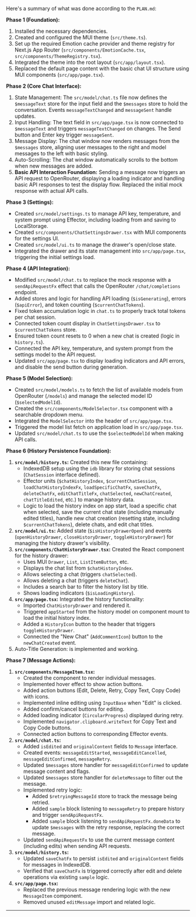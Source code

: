 Here's a summary of what was done according to the `PLAN.md`:

**Phase 1 (Foundation):**

1.  Installed the necessary dependencies.
2.  Created and configured the MUI theme (`src/theme.ts`).
3.  Set up the required Emotion cache provider and theme registry for Next.js App Router (`src/components/EmotionCache.tsx`, `src/components/ThemeRegistry.tsx`).
4.  Integrated the theme into the root layout (`src/app/layout.tsx`).
5.  Replaced the default page content with the basic chat UI structure using MUI components (`src/app/page.tsx`).

**Phase 2 (Core Chat Interface):**

1.  State Management: The `src/model/chat.ts` file now defines the `$messageText` store for the input field and the `$messages` store to hold the conversation. Events `messageTextChanged` and `messageSent` handle updates.
2.  Input Handling: The text field in `src/app/page.tsx` is now connected to `$messageText` and triggers `messageTextChanged` on changes. The Send button and Enter key trigger `messageSent`.
3.  Message Display: The chat window now renders messages from the `$messages` store, aligning user messages to the right and model messages to the left with basic styling.
4.  Auto-Scrolling: The chat window automatically scrolls to the bottom when new messages are added.
5.  **Basic API Interaction Foundation:** Sending a message now triggers an API request to OpenRouter, displaying a loading indicator and handling basic API responses to test the display flow. Replaced the initial mock response with actual API calls.

**Phase 3 (Settings):**

- Created `src/model/settings.ts` to manage API key, temperature, and system prompt using Effector, including loading from and saving to LocalStorage.
- Created `src/components/ChatSettingsDrawer.tsx` with MUI components for the settings UI.
- Created `src/model/ui.ts` to manage the drawer's open/close state.
- Integrated the drawer and its state management into `src/app/page.tsx`, triggering the initial settings load.

**Phase 4 (API Integration):**

- Modified `src/model/chat.ts` to replace the mock response with a `sendApiRequestFx` effect that calls the OpenRouter `/chat/completions` endpoint.
- Added stores and logic for handling API loading (`$isGenerating`), errors (`$apiError`), and token counting (`$currentChatTokens`).
- Fixed token accumulation logic in `chat.ts` to properly track total tokens per chat session.
- Connected token count display in `ChatSettingsDrawer.tsx` to `$currentChatTokens` store.
- Ensured token count resets to 0 when a new chat is created (logic in `history.ts`).
- Connected the API key, temperature, and system prompt from the settings model to the API request.
- Updated `src/app/page.tsx` to display loading indicators and API errors, and disable the send button during generation.

**Phase 5 (Model Selection):**

- Created `src/model/models.ts` to fetch the list of available models from OpenRouter (`/models`) and manage the selected model ID (`$selectedModelId`).
- Created the `src/components/ModelSelector.tsx` component with a searchable dropdown menu.
- Integrated the `ModelSelector` into the header of `src/app/page.tsx`.
- Triggered the model list fetch on application load in `src/app/page.tsx`.
- Updated `src/model/chat.ts` to use the `$selectedModelId` when making API calls.

**Phase 6 (History Persistence Foundation):**

1.  **`src/model/history.ts`:** Created this new file containing:
    - IndexedDB setup using the `idb` library for storing chat sessions (`ChatSession` interface defined).
    - Effector units (`$chatHistoryIndex`, `$currentChatSession`, `loadChatHistoryIndexFx`, `loadSpecificChatFx`, `saveChatFx`, `deleteChatFx`, `editChatTitleFx`, `chatSelected`, `newChatCreated`, `chatTitleEdited`, etc.) to manage history data.
    - Logic to load the history index on app start, load a specific chat when selected, save the current chat state (including manually edited titles), handle new chat creation (resetting state, including `$currentChatTokens`), delete chats, and edit chat titles.
2.  **`src/model/ui.ts`:** Added state (`$isHistoryDrawerOpen`) and events (`openHistoryDrawer`, `closeHistoryDrawer`, `toggleHistoryDrawer`) for managing the history drawer's visibility.
3.  **`src/components/ChatHistoryDrawer.tsx`:** Created the React component for the history drawer:
    - Uses MUI `Drawer`, `List`, `ListItemButton`, etc.
    - Displays the chat list from `$chatHistoryIndex`.
    - Allows selecting a chat (triggers `chatSelected`).
    - Allows deleting a chat (triggers `deleteChat`).
    - Includes a search bar to filter the history list by title.
    - Shows loading indicators (`$isLoadingHistory`).
4.  **`src/app/page.tsx`:** Integrated the history functionality:
    - Imported `ChatHistoryDrawer` and rendered it.
    - Triggered `appStarted` from the history model on component mount to load the initial history index.
    - Added a `HistoryIcon` button to the header that triggers `toggleHistoryDrawer`.
    - Connected the "New Chat" (`AddCommentIcon`) button to the `newChatCreated` event.
5.  Auto-Title Generation: is implemented and working.

**Phase 7 (Message Actions):**

1.  **`src/components/MessageItem.tsx`:**
    - Created the component to render individual messages.
    - Implemented hover effect to show action buttons.
    - Added action buttons (Edit, Delete, Retry, Copy Text, Copy Code) with icons.
    - Implemented inline editing using `InputBase` when "Edit" is clicked.
    - Added confirm/cancel buttons for editing.
    - Added loading indicator (`CircularProgress`) displayed during retry.
    - Implemented `navigator.clipboard.writeText` for Copy Text and Copy Code buttons.
    - Connected action buttons to corresponding Effector events.
2.  **`src/model/chat.ts`:**
    - Added `isEdited` and `originalContent` fields to `Message` interface.
    - Created events: `messageEditStarted`, `messageEditCancelled`, `messageEditConfirmed`, `messageRetry`.
    - Updated `$messages` store handler for `messageEditConfirmed` to update message content and flags.
    - Updated `$messages` store handler for `deleteMessage` to filter out the message.
    - Implemented retry logic:
      - Added `$retryingMessageId` store to track the message being retried.
      - Added `sample` block listening to `messageRetry` to prepare history and trigger `sendApiRequestFx`.
      - Added `sample` block listening to `sendApiRequestFx.doneData` to update `$messages` with the retry response, replacing the correct message.
    - Updated `sendApiRequestFx` to use the current message content (including edits) when sending API requests.
3.  **`src/model/history.ts`:**
    - Updated `saveChatFx` to persist `isEdited` and `originalContent` fields for messages in IndexedDB.
    - Verified that `saveChatFx` is triggered correctly after edit and delete operations via existing `sample` logic.
4.  **`src/app/page.tsx`:**
    - Replaced the previous message rendering logic with the new `MessageItem` component.
    - Removed unused `editMessage` import and related logic.

---
